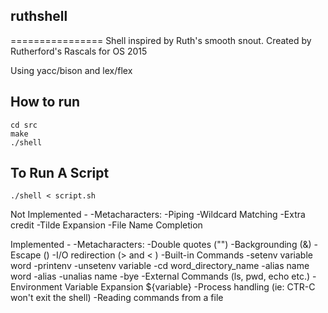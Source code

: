 ## ruthshell
================
Shell inspired by Ruth's smooth snout. Created by Rutherford's Rascals for OS 2015

Using yacc/bison and lex/flex

How to run
----------
```
cd src
make
./shell
```

To Run A Script
---------------
`./shell < script.sh`


Not Implemented - 
    -Metacharacters:
        -Piping 
    -Wildcard Matching
    -Extra credit
        -Tilde Expansion
        -File Name Completion
    

Implemented -
    -Metacharacters:
        -Double quotes ("")
        -Backgrounding (&)
        -Escape (\)
        -I/O redirection (> and < )
    -Built-in Commands
        -setenv variable word
        -printenv
        -unsetenv variable
        -cd word_directory_name
        -alias name word
        -alias
        -unalias name
        -bye
    -External Commands (ls, pwd, echo etc.) 
    -Environment Variable Expansion ${variable}
    -Process handling (ie: CTR-C won't exit the shell)
    -Reading commands from a file
    

